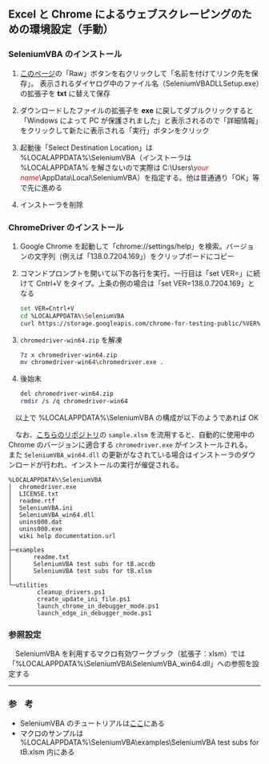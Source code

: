 ## Excel と Chrome によるウェブスクレーピングのための環境設定（手動）

### SeleniumVBA のインストール

1. [このページ](https://github.com/GCuser99/SeleniumVBA/blob/main/dist/SeleniumVBADLLSetup.exe)の「Raw」ボタンを右クリックして「名前を付けてリンク先を保存」。
表示されるダイヤログ中のファイル名（SeleniumVBADLLSetup.exe）の拡張子を **txt** に替えて保存

1. ダウンロードしたファイルの拡張子を **exe** に戻してダブルクリックすると「Windows によって PC が保護されました」と表示されるので「詳細情報」をクリックして新たに表示される「実行」ボタンをクリック

1. 起動後「Select Destination Location」は %LOCALAPPDATA%\SeleniumVBA（インストーラは %LOCALAPPDATA% を解さないので実際は C:\Users\\<span style="color:red"><i>your name</i></span>\AppData\Local\SeleniumVBA）を指定する。他は普通通り「OK」等で先に進める

1. インストーラを削除

### ChromeDriver のインストール

1. Google Chrome を起動して「chrome://settings/help」を検索。バージョンの文字列（例えば「138.0.7204.169」）をクリップボードにコピー

1. コマンドプロンプトを開いて以下の各行を実行。一行目は「set VER=」に続けて Cntrl+V をタイプ。上条の例の場合は「set VER=138.0.7204.169」となる

    ```bash
    set VER=Cntrl+V
    cd %LOCALAPPDATA%\SeleniumVBA
    curl https://storage.googleapis.com/chrome-for-testing-public/%VER%/win64/chromedriver-win64.zip -o chromedriver-win64.zip
    ```

1. ```chromedriver-win64.zip``` を解凍

    ```bash
    7z x chromedriver-win64.zip
    mv chromedriver-win64\chromedriver.exe .
    ```

1. 後始末

    ```bash
    del chromedriver-win64.zip
    rmdir /s /q chromedriver-win64
    ```

&emsp;以上で %LOCALAPPDATA%\SeleniumVBA の構成が以下のようであれば OK<br>
<!-- &emsp;**ただし、SeleniumVBA、ChromeDriver 共にしばしばアップデートされているので随時、上書きする** -->
&emsp;なお、[こちらのリポジトリ](https://github.com/dan-yok-jpn/SeleniumVBA)の ```sample.xlsm``` を流用すると、自動的に使用中の Chrome のバージョンに適合する ```chromedriver.exe``` がインストールされる。
また ```SeleniumVBA_win64.dll``` の更新がなされている場合はインストーラのダウンロードが行われ、インストールの実行が催促される。

```
%LOCALAPPDATA%\SeleniumVBA
│  chromedriver.exe
│  LICENSE.txt
│  readme.rtf
│  SeleniumVBA.ini
│  SeleniumVBA_win64.dll
│  unins000.dat
│  unins000.exe
│  wiki help documentation.url
│
├─examples
│      readme.txt
│      SeleniumVBA test subs for tB.accdb
│      SeleniumVBA test subs for tB.xlsm
│
└─utilities
        cleanup_drivers.ps1
        create_update_ini_file.ps1
        launch_chrome_in_debugger_mode.ps1
        launch_edge_in_debugger_mode.ps1
```

### 参照設定

&emsp;SeleniumVBA を利用するマクロ有効ワークブック（拡張子：xlsm）では「%LOCALAPPDATA%\SeleniumVBA\SeleniumVBA_win64.dll」への参照を設定する

----

### 参　考

* SeleniumVBA のチュートリアルは[ここ](https://github.com/GCuser99/SeleniumVBA/wiki)にある
* マクロのサンプルは %LOCALAPPDATA%\SeleniumVBA\examples\SeleniumVBA test subs for tB.xlsm 内にある